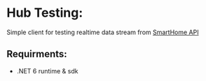 # Hub Testing:
Simple client for testing realtime data stream from [SmartHome API](https://github.com/SmartHomeUMG/SmartHomeAPI)

## Requirments:
* .NET 6 runtime & sdk
